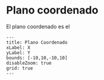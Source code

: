 # Plano coordenado

El plano coordenado es el 

```functionplot
---
title: Plano Coordenado
xLabel: X
yLabel: Y
bounds: [-10,10,-10,10]
disableZoom: true
grid: true
---
```
